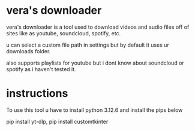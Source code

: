 # vera's downloader

vera's downloader is a tool used to download videos and audio files off of sites like as youtube, soundcloud, spotify, etc.

u can select a custom file path in settings but by default it uses ur downloads folder.

also supports playlists for youtube but i dont know about soundcloud or spotify as i haven't tested it.

# instructions

To use this tool u have to install python 3.12.6 and install the pips below

pip install yt-dlp,
pip install customtkinter
